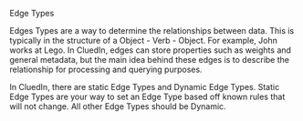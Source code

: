 Edge Types

Edges Types are a way to determine the relationships between data. This is typically in the structure of a Object - Verb - Object. For example, John works at Lego. In CluedIn, edges can store properties such as weights and general metadata, but the main idea behind these edges is to describe the relationship for processing and querying purposes. 

In CluedIn, there are static Edge Types and Dynamic Edge Types. Static Edge Types are your way to set an Edge Type based off known rules that will not change. All other Edge Types should be Dynamic. 